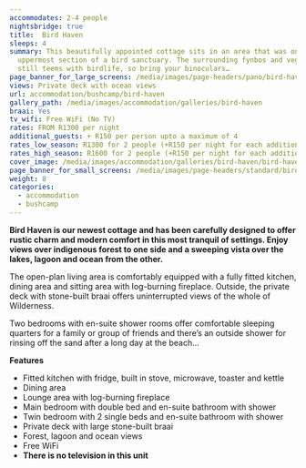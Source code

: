 ```yaml
---
accommodates: 2-4 people
nightsbridge: true
title:  Bird Haven
sleeps: 4
summary: This beautifully appointed cottage sits in an area that was once the
  uppermost section of a bird sanctuary. The surrounding fynbos and vegetation
  still teems with birdlife, so bring your binoculars…
page_banner_for_large_screens: /media/images/page-headers/pano/bird-haven.jpg
views: Private deck with ocean views
url: accommodation/bushcamp/bird-haven
gallery_path: /media/images/accommodation/galleries/bird-haven
braai: Yes
tv_wifi: Free WiFi (No TV)
rates: FROM R1300 per night
additional_guests: + R150 per person upto a maximum of 4
rates_low_season: R1300 for 2 people (+R150 per night for each additional person – max 4)
rates_high_season: R1600 for 2 people (+R150 per night for each additional person – max 4)
cover_image: /media/images/accommodation/galleries/bird-haven/bird-haven-12.jpg
page_banner_for_small_screens: /media/images/page-headers/standard/bird-haven.jpg
weight: 8
categories:
  - accommodation
  - bushcamp
---
```


__Bird Haven is our newest cottage and has been carefully designed to offer rustic charm and modern comfort in this most tranquil of settings\. Enjoy views over indigenous forest to one side and a sweeping vista over the lakes, lagoon and ocean from the other\.__

The open\-plan living area is comfortably equipped with a fully fitted kitchen, dining area and sitting area with log\-burning fireplace\. Outside, the private deck with stone\-built braai offers uninterrupted views of the whole of Wilderness\.

Two bedrooms with en\-suite shower rooms offer comfortable sleeping quarters for a family or group of friends and there’s an outside shower for rinsing off the sand after a long day at the beach…

__Features__

- Fitted kitchen with fridge, built in stove, microwave, toaster and kettle
- Dining area
- Lounge area with log\-burning fireplace
- Main bedroom with double bed and en\-suite bathroom with shower
- Twin bedroom with 2 single beds and en\-suite bathroom with shower
- Private deck with large stone\-built braai
- Forest, lagoon and ocean views
- Free WiFi
- __There is no television in this unit__